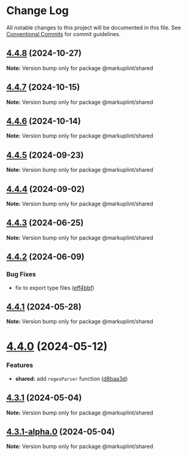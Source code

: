 # Change Log

All notable changes to this project will be documented in this file.
See [Conventional Commits](https://conventionalcommits.org) for commit guidelines.

## [4.4.8](https://github.com/markuplint/markuplint/compare/@markuplint/shared@4.4.7...@markuplint/shared@4.4.8) (2024-10-27)

**Note:** Version bump only for package @markuplint/shared

## [4.4.7](https://github.com/markuplint/markuplint/compare/@markuplint/shared@4.4.6...@markuplint/shared@4.4.7) (2024-10-15)

**Note:** Version bump only for package @markuplint/shared

## [4.4.6](https://github.com/markuplint/markuplint/compare/@markuplint/shared@4.4.5...@markuplint/shared@4.4.6) (2024-10-14)

**Note:** Version bump only for package @markuplint/shared

## [4.4.5](https://github.com/markuplint/markuplint/compare/@markuplint/shared@4.4.4...@markuplint/shared@4.4.5) (2024-09-23)

**Note:** Version bump only for package @markuplint/shared

## [4.4.4](https://github.com/markuplint/markuplint/compare/@markuplint/shared@4.4.3...@markuplint/shared@4.4.4) (2024-09-02)

**Note:** Version bump only for package @markuplint/shared

## [4.4.3](https://github.com/markuplint/markuplint/compare/@markuplint/shared@4.4.2...@markuplint/shared@4.4.3) (2024-06-25)

**Note:** Version bump only for package @markuplint/shared

## [4.4.2](https://github.com/markuplint/markuplint/compare/@markuplint/shared@4.4.1...@markuplint/shared@4.4.2) (2024-06-09)

### Bug Fixes

- fix to export type files ([eff4bbf](https://github.com/markuplint/markuplint/commit/eff4bbfd127574809dc5e15d7cafe87699758ee0))

## [4.4.1](https://github.com/markuplint/markuplint/compare/@markuplint/shared@4.4.0...@markuplint/shared@4.4.1) (2024-05-28)

**Note:** Version bump only for package @markuplint/shared

# [4.4.0](https://github.com/markuplint/markuplint/compare/@markuplint/shared@4.3.1...@markuplint/shared@4.4.0) (2024-05-12)

### Features

- **shared:** add `regexParser` function ([d8baa3d](https://github.com/markuplint/markuplint/commit/d8baa3d3ce33eb5e647d8353fd3065ba2926fd9f))

## [4.3.1](https://github.com/markuplint/markuplint/compare/@markuplint/shared@4.3.1-alpha.0...@markuplint/shared@4.3.1) (2024-05-04)

**Note:** Version bump only for package @markuplint/shared

## [4.3.1-alpha.0](https://github.com/markuplint/markuplint/compare/@markuplint/shared@4.3.0...@markuplint/shared@4.3.1-alpha.0) (2024-05-04)

**Note:** Version bump only for package @markuplint/shared
